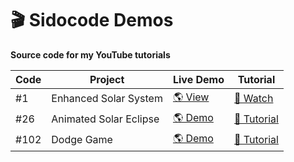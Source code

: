 # 🎬 Sidocode Demos  
**Source code for my YouTube tutorials**  

| Code  | Project           | Live Demo              | Tutorial       |
|-------|-------------------|------------------------|----------------|
| #1    | Enhanced Solar System | [🌎 View](https://sidocodeyt.github.io/sidocode-demos/code-01-enhanced-solar-system/) | [🎥 Watch](https://youtu.be/FpTSKBXgH9U) |
| #26 | Animated Solar Eclipse | [🌎 Demo](https://sidocodeyt.github.io/sidocode-demos/code-26-animated-solar-eclipse/) | [🎥 Tutorial](https://www.youtube.com/watch?v=P_KeV1-NLMA) |
| #102 | Dodge Game | [🌎 Demo](https://sidocodeyt.github.io/sidocode-demos/code-102-dodge-game/) | [🎥 Tutorial](https://www.youtube.com/watch?v=j6KNr6AFapA) |